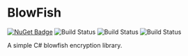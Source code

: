 # BlowFish

[![NuGet Badge](https://buildstats.info/nuget/BlowFish?includePreReleases=true)](https://www.nuget.org/packages/BlowFish/)
![Build Status](https://github.com/Elskom/BlowFish/workflows/.NET%20Core%20%28build%20%26%20publish%20pre-release%29/badge.svg)
![Build Status](https://github.com/Elskom/BlowFish/workflows/.NET%20Core%20%28build%20%26%20publish%20release%29/badge.svg)
![Build Status](https://github.com/Elskom/BlowFish/workflows/.NET%20Core%20%28build20pull%20request%29/badge.svg)

A simple C# blowfish encryption library.
